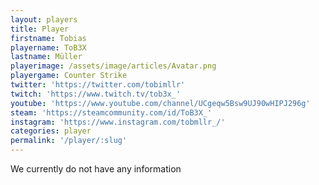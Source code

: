 ```yaml
---
layout: players
title: Player
firstname: Tobias
playername: ToB3X
lastname: Müller
playerimage: /assets/image/articles/Avatar.png
playergame: Counter Strike
twitter: 'https://twitter.com/tobimllr'
twitch: 'https://www.twitch.tv/tob3x_'
youtube: 'https://www.youtube.com/channel/UCgeqw5Bsw9UJ90wHIPJ296g'
steam: 'https://steamcommunity.com/id/ToB3X_'
instagram: 'https://www.instagram.com/tobmllr_/'
categories: player
permalink: '/player/:slug'
---
```

We currently do not have any information
